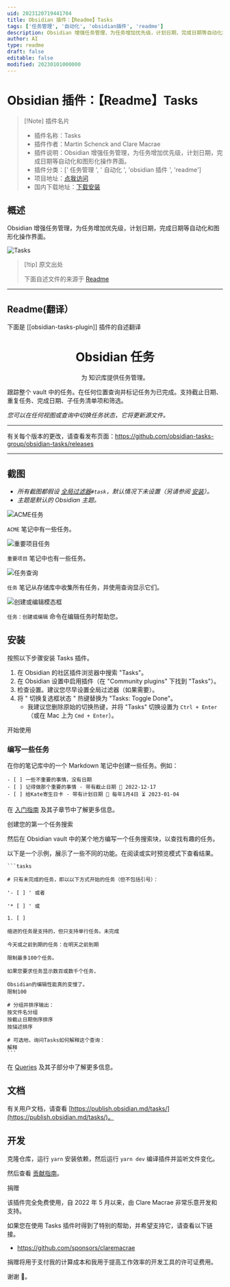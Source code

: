 ```yaml
---
uid: 2023120719441704
title: Obsidian 插件：【Readme】Tasks
tags: ['任务管理', '自动化', 'obsidian插件', 'readme']
description: Obsidian 增强任务管理，为任务增加优先级，计划日期，完成日期等自动化和图形化操作界面。
author: AI
type: readme
draft: false
editable: false
modified: 20230101000000
---
```


# Obsidian 插件：【Readme】Tasks

> [!Note] 插件名片
> - 插件名称：Tasks
> - 插件作者：Martin Schenck and Clare Macrae
> - 插件说明：Obsidian 增强任务管理，为任务增加优先级，计划日期，完成日期等自动化和图形化操作界面。
> - 插件分类：[' 任务管理 ', ' 自动化 ', 'obsidian 插件 ', 'readme']
> - 项目地址：[点我访问](https://github.com/obsidian-tasks-group/obsidian-tasks)
> - 国内下载地址：[下载安装](https://pkmer.cn/products/plugin/pluginMarket/?obsidian-tasks-plugin)

## 概述

Obsidian 增强任务管理，为任务增加优先级，计划日期，完成日期等自动化和图形化操作界面。

![Tasks](https://cdn.pkmer.cn/covers/obsidian-tasks-plugin.PNG!pkmer)

> [!tip] 原文出处
>
>下面自述文件的来源于 [Readme](https://ghproxy.net/https://raw.githubusercontent.com/obsidian-tasks-group/obsidian-tasks/main/README.md)
>

---

## Readme(翻译）

下面是 [[obsidian-tasks-plugin]] 插件的自述翻译

<h1 align="center">Obsidian 任务</h1>

<p align="center">为 知识库提供任务管理。</p>

<p align="center"></p>

跟踪整个 vault 中的任务。在任何位置查询并标记任务为已完成。支持截止日期、重复任务、完成日期、子任务清单项和筛选。

_您可以在任何视图或查询中切换任务状态，它将更新源文件。_

---

有关每个版本的更改，请查看发布页面：<https://github.com/obsidian-tasks-group/obsidian-tasks/releases>

---

## 截图

- _所有截图都假设 [全局过滤器](https://publish.obsidian.md/tasks/Getting+Started/Global+Filter)`#task`，默认情况下未设置（另请参阅 [安装](https://publish.obsidian.md/tasks/Installation/Installation)）。_
- _主题是默认的 Obsidian 主题。_

![ACME任务](https://cdn.pkmer.cn/covers/obsidian-tasks-plugin_1_0.png!pkmer)

`ACME` 笔记中有一些任务。

![重要项目任务](https://cdn.pkmer.cn/covers/obsidian-tasks-plugin_1_1.png!pkmer)

`重要项目` 笔记中也有一些任务。

![任务查询](https://cdn.pkmer.cn/covers/obsidian-tasks-plugin_1_2.png!pkmer)

`任务` 笔记从存储库中收集所有任务，并使用查询显示它们。

![创建或编辑模态框](https://cdn.pkmer.cn/covers/obsidian-tasks-plugin_1_3.png!pkmer)

`任务：创建或编辑` 命令在编辑任务时帮助您。

## 安装

按照以下步骤安装 Tasks 插件。

1. 在 Obsidian 的社区插件浏览器中搜索 "Tasks"。
2. 在 Obsidian 设置中启用插件（在 "Community plugins" 下找到 "Tasks"）。
3. 检查设置。建议您尽早设置全局过滤器（如果需要）。
4. 将 " 切换复选框状态 " 热键替换为 "Tasks: Toggle Done"。
    - 我建议您删除原始的切换热键，并将 "Tasks" 切换设置为 `Ctrl + Enter`（或在 Mac 上为 `Cmd + Enter`）。

开始使用

### 编写一些任务

在你的笔记库中的一个 Markdown 笔记中创建一些任务。例如：

```text
- [ ] 一些不重要的事情，没有日期
- [ ] 记得做那个重要的事情 - 带有截止日期 📅 2022-12-17
- [ ] 给Kate寄生日卡 - 带有计划日期 🔁 每年1月4日 ⏳ 2023-01-04
```

在 [入门指南](https://publish.obsidian.md/tasks/Getting+Started/Getting+Started) 及其子章节中了解更多信息。

创建您的第一个任务搜索

然后在 Obsidian vault 中的某个地方编写一个任务搜索块，以查找有趣的任务。

以下是一个示例，展示了一些不同的功能。在阅读或实时预览模式下查看结果。

````text
```tasks

# 只有未完成的任务，即以以下方式开始的任务（但不包括引号）：

'- [ ] ' 或者

'* [ ] ' 或

1. [ ]

缩进的任务是支持的，但只支持单行任务。未完成

今天或之前到期的任务：在明天之前到期

限制最多100个任务。

如果您要求任务显示数百或数千个任务，

Obsidian的编辑性能真的变慢了。
限制100

# 分组并排序输出：
按文件名分组
按截止日期倒序排序
按描述排序

# 可选地，询问Tasks如何解释这个查询：
解释
```
````

在 [Queries](https://publish.obsidian.md/tasks/Queries/Queries) 及其子部分中了解更多信息。

## 文档

有关用户文档，请查看 [https://publish.obsidian.md/tasks/](https://publish.obsidian.md/tasks/)。

## 开发

克隆仓库，运行 `yarn` 安装依赖，然后运行 `yarn dev` 编译插件并监听文件变化。

然后查看 [贡献指南](https://publish.obsidian.md/tasks-contributing)。

捐赠

该插件完全免费使用，自 2022 年 5 月以来，由 Clare Macrae 非常乐意开发和支持。

如果您在使用 Tasks 插件时得到了特别的帮助，并希望支持它，请查看以下链接。

- <https://github.com/sponsors/claremacrae>

捐赠将用于支付我的计算成本和我用于提高工作效率的开发工具的许可证费用。

谢谢 🙏。
